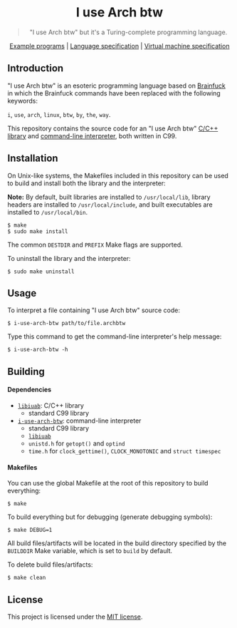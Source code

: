<div align="center">
    <h1>I use Arch btw</h1>
    <blockquote>
        <p>"I use Arch btw" but it's a Turing-complete programming language.</p>
    </blockquote>
    <a href="./examples">Example programs</a>
    <span>|</span>
    <a href="./docs/LANG_SPEC.md">Language specification</a>
    <span>|</span>
    <a href="./docs/VM_SPEC.md">Virtual machine specification</a>
</div>

## Introduction

"I use Arch btw" is an esoteric programming language based on
[Brainfuck](https://en.wikipedia.org/wiki/Brainfuck) in which the Brainfuck
commands have been replaced with the following keywords:

`i`, `use`, `arch`, `linux`, `btw`, `by`, `the`, `way`.

This repository contains the source code for an "I use Arch btw"
[C/C++ library](./lib) and [command-line interpreter](./cmd), both written in
C99.

## Installation

On Unix-like systems, the Makefiles included in this repository can be used to
build and install both the library and the interpreter:

**Note:** By default, built libraries are installed to `/usr/local/lib`, library
headers are installed to `/usr/local/include`, and built executables are
installed to `/usr/local/bin`.

```
$ make
$ sudo make install
```

The common `DESTDIR` and `PREFIX` Make flags are supported.

To uninstall the library and the interpreter:

```
$ sudo make uninstall
```

## Usage

To interpret a file containing "I use Arch btw" source code:

```
$ i-use-arch-btw path/to/file.archbtw
```

Type this command to get the command-line interpreter's help message:

```
$ i-use-arch-btw -h
```

## Building

#### Dependencies

* [`libiuab`](./lib): C/C++ library
    - standard C99 library
* [`i-use-arch-btw`](./cmd): command-line interpreter
    - standard C99 library
    - [`libiuab`](./lib)
    - `unistd.h` for `getopt()` and `optind`
    - `time.h` for `clock_gettime()`, `CLOCK_MONOTONIC` and `struct timespec`

#### Makefiles

You can use the global Makefile at the root of this repository to build
everything:

```
$ make
```

To build everything but for debugging (generate debugging symbols):

```
$ make DEBUG=1
```

All build files/artifacts will be located in the build directory specified by
the `BUILDDIR` Make variable, which is set to `build` by default. 

To delete build files/artifacts:

```
$ make clean
```

## License

This project is licensed under the [MIT license](./LICENSE).
